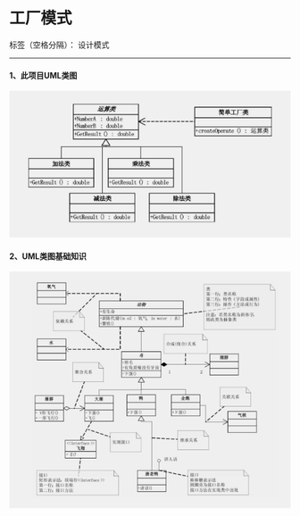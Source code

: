 ﻿# 工厂模式

标签（空格分隔）： 设计模式

---

#### 1、此项目UML类图

![此处输入图片的描述][1]


  [1]: https://raw.githubusercontent.com/xbfighting/LearnDesignPatterns/master/DesignPatternsPractices/Images/C1/c1_uml.png
 
 #### 2、UML类图基础知识

![此处输入图片的描述][2]


  [2]: https://raw.githubusercontent.com/xbfighting/LearnDesignPatterns/master/DesignPatternsPractices/Images/C1/c1_uml_2.png
  